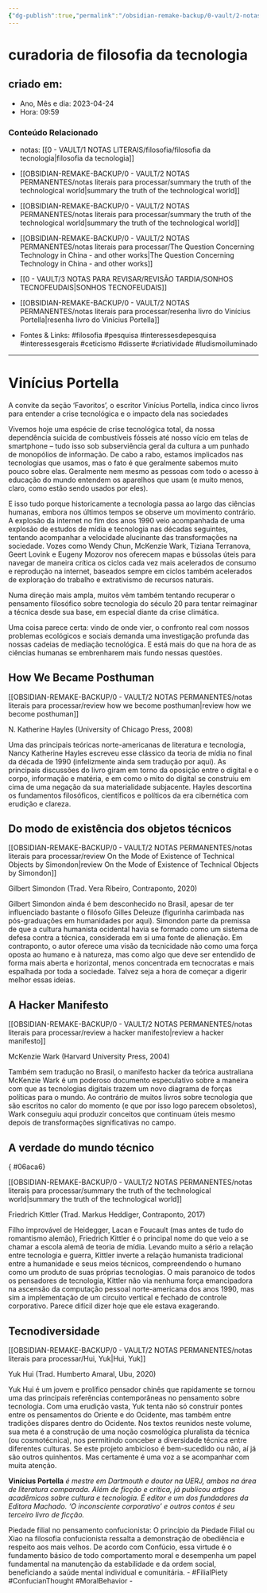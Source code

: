 ```yaml
---
{"dg-publish":true,"permalink":"/obsidian-remake-backup/0-vault/2-notas-permanentes/curadoria-de-filosofia-da-tecnologia/","tags":["permanente","filosofia","pesquisa","interessesdepesquisa","interessesgerais","ceticismo","disserte","criatividade","ludismoiluminado","FilialPiety","ConfucianThought","MoralBehavior"],"dgHomeLink":true,"dgShowLocalGraph":true,"dgShowFileTree":true,"dgEnableSearch":true,"noteIcon":""}
---
```


# curadoria de filosofia da tecnologia

## criado em: 
-  Ano, Mês e dia: 2023-04-24
- Hora: 09:59

### Conteúdo Relacionado
- notas: [[0 - VAULT/1 NOTAS LITERAIS/filosofia/filosofia da tecnologia\|filosofia da tecnologia]]
- [[OBSIDIAN-REMAKE-BACKUP/0 - VAULT/2 NOTAS PERMANENTES/notas literais para processar/summary the truth of the technological world\|summary the truth of the technological world]]
- [[OBSIDIAN-REMAKE-BACKUP/0 - VAULT/2 NOTAS PERMANENTES/notas literais para processar/summary the truth of the technological world\|summary the truth of the technological world]]
- [[OBSIDIAN-REMAKE-BACKUP/0 - VAULT/2 NOTAS PERMANENTES/notas literais para processar/The Question Concerning Technology in China - and other works\|The Question Concerning Technology in China - and other works]]
- [[0 - VAULT/3 NOTAS PARA REVISAR/REVISÃO TARDIA/SONHOS TECNOFEUDAIS\|SONHOS TECNOFEUDAIS]]
- [[OBSIDIAN-REMAKE-BACKUP/0 - VAULT/2 NOTAS PERMANENTES/notas literais para processar/resenha livro do Vinícius Portella\|resenha livro do Vinícius Portella]]

- Fontes & Links: #filosofia #pesquisa #interessesdepesquisa #interessesgerais #ceticismo #disserte #criatividade #ludismoiluminado
---
# Vinícius Portella

A convite da seção ‘Favoritos’, o escritor Vinícius Portella, indica cinco livros para entender a crise tecnológica e o impacto dela nas sociedades

Vivemos hoje uma espécie de crise tecnológica total, da nossa dependência suicida de combustíveis fósseis até nosso vício em telas de smartphone – tudo isso sob subserviência geral da cultura a um punhado de monopólios de informação. De cabo a rabo, estamos implicados nas tecnologias que usamos, mas o fato é que geralmente sabemos muito pouco sobre elas. Geralmente nem mesmo as pessoas com todo o acesso à educação do mundo entendem os aparelhos que usam (e muito menos, claro, como estão sendo usados por eles).

E isso tudo porque historicamente a tecnologia passa ao largo das ciências humanas, embora nos últimos tempos se observe um movimento contrário. A explosão da internet no fim dos anos 1990 veio acompanhada de uma explosão de estudos de mídia e tecnologia nas décadas seguintes, tentando acompanhar a velocidade alucinante das transformações na sociedade. Vozes como Wendy Chun, McKenzie Wark, Tiziana Terranova, Geert Lovink e Eugeny Mozorov nos oferecem mapas e bússolas úteis para navegar de maneira crítica os ciclos cada vez mais acelerados de consumo e reprodução na internet, baseados sempre em ciclos também acelerados de exploração do trabalho e extrativismo de recursos naturais.

Numa direção mais ampla, muitos vêm também tentando recuperar o pensamento filosófico sobre tecnologia do século 20 para tentar reimaginar a técnica desde sua base, em especial diante da crise climática.

Uma coisa parece certa: vindo de onde vier, o confronto real com nossos problemas ecológicos e sociais demanda uma investigação profunda das nossas cadeias de mediação tecnológica. E está mais do que na hora de as ciências humanas se embrenharem mais fundo nessas questões.

## How We Became Posthuman
[[OBSIDIAN-REMAKE-BACKUP/0 - VAULT/2 NOTAS PERMANENTES/notas literais para processar/review how we become posthuman\|review how we become posthuman]]

N. Katherine Hayles (University of Chicago Press, 2008)

Uma das principais teóricas norte-americanas de literatura e tecnologia, Nancy Katherine Hayles escreveu esse clássico da teoria de mídia no final da década de 1990 (infelizmente ainda sem tradução por aqui). As principais discussões do livro giram em torno da oposição entre o digital e o corpo, informação e matéria, e em como o mito do digital se construiu em cima de uma negação da sua materialidade subjacente. Hayles descortina os fundamentos filosóficos, científicos e políticos da era cibernética com erudição e clareza.

## Do modo de existência dos objetos técnicos
[[OBSIDIAN-REMAKE-BACKUP/0 - VAULT/2 NOTAS PERMANENTES/notas literais para processar/review On the Mode of Existence of Technical Objects by Simondon\|review On the Mode of Existence of Technical Objects by Simondon]]

Gilbert Simondon (Trad. Vera Ribeiro, Contraponto, 2020)

Gilbert Simondon ainda é bem desconhecido no Brasil, apesar de ter influenciado bastante o filósofo Gilles Deleuze (figurinha carimbada nas pós-graduações em humanidades por aqui). Simondon parte da premissa de que a cultura humanista ocidental havia se formado como um sistema de defesa contra a técnica, considerada em si uma fonte de alienação. Em contraponto, o autor oferece uma visão da tecnicidade não como uma força oposta ao humano e à natureza, mas como algo que deve ser entendido de forma mais aberta e horizontal, menos concentrada em tecnocratas e mais espalhada por toda a sociedade. Talvez seja a hora de começar a digerir melhor essas ideias.

## A Hacker Manifesto
[[OBSIDIAN-REMAKE-BACKUP/0 - VAULT/2 NOTAS PERMANENTES/notas literais para processar/review a hacker manifesto\|review a hacker manifesto]]

McKenzie Wark (Harvard University Press, 2004)

Também sem tradução no Brasil, o manifesto hacker da teórica australiana McKenzie Wark é um poderoso documento especulativo sobre a maneira com que as tecnologias digitais trazem um novo diagrama de forças políticas para o mundo. Ao contrário de muitos livros sobre tecnologia que são escritos no calor do momento (e que por isso logo parecem obsoletos), Wark conseguiu aqui produzir conceitos que continuam úteis mesmo depois de transformações significativas no campo.

## A verdade do mundo técnico
{ #06aca6}


[[OBSIDIAN-REMAKE-BACKUP/0 - VAULT/2 NOTAS PERMANENTES/notas literais para processar/summary the truth of the technological world\|summary the truth of the technological world]]

Friedrich Kittler (Trad. Markus Heddiger, Contraponto, 2017)

Filho improvável de Heidegger, Lacan e Foucault (mas antes de tudo do romantismo alemão), Friedrich Kittler é o principal nome do que veio a se chamar a escola alemã de teoria de mídia. Levando muito a sério a relação entre tecnologia e guerra, Kittler inverte a relação humanista tradicional entre a humanidade e seus meios técnicos, compreendendo o humano como um produto de suas próprias tecnologias. O mais paranoico de todos os pensadores de tecnologia, Kittler não via nenhuma força emancipadora na ascensão da computação pessoal norte-americana dos anos 1990, mas sim a implementação de um circuito vertical e fechado de controle corporativo. Parece difícil dizer hoje que ele estava exagerando.

## Tecnodiversidade
[[OBSIDIAN-REMAKE-BACKUP/0 - VAULT/2 NOTAS PERMANENTES/notas literais para processar/Hui, Yuk\|Hui, Yuk]]

Yuk Hui (Trad. Humberto Amaral, Ubu, 2020)

Yuk Hui é um jovem e prolífico pensador chinês que rapidamente se tornou uma das principais referências contemporâneas no pensamento sobre tecnologia. Com uma erudição vasta, Yuk tenta não só construir pontes entre os pensamentos do Oriente e do Ocidente, mas também entre tradições díspares dentro do Ocidente. Nos textos reunidos neste volume, sua meta é a construção de uma noção cosmológica pluralista da técnica (ou cosmotécnica), nos permitindo conceber a diversidade técnica entre diferentes culturas. Se este projeto ambicioso é bem-sucedido ou não, aí já são outros quinhentos. Mas certamente é uma voz a se acompanhar com muita atenção.

**Vinícius Portella** _é mestre em Dartmouth e doutor na UERJ, ambos na área de literatura comparada. Além de ficção e crítica, já publicou artigos acadêmicos sobre cultura e tecnologia. É editor e um dos fundadores da Editora Machado. ‘O inconsciente corporativo’ e outros contos é seu terceiro livro de ficção._

Piedade filial no pensamento confucionista: O princípio da Piedade Filial ou Xiao na filosofia confucionista ressalta a demonstração de obediência e respeito aos mais velhos. De acordo com Confúcio, essa virtude é o fundamento básico de todo comportamento moral e desempenha um papel fundamental na manutenção da estabilidade e da ordem social, beneficiando a saúde mental individual e comunitária. - #FilialPiety #ConfucianThought #MoralBehavior -  